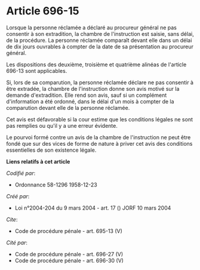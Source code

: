 # Article 696-15

Lorsque la personne réclamée a déclaré au procureur général ne pas consentir à son extradition, la chambre de l'instruction
est saisie, sans délai, de la procédure. La personne réclamée comparaît devant elle dans un délai de dix jours ouvrables à
compter de la date de sa présentation au procureur général. 

Les dispositions des deuxième, troisième et quatrième alinéas de l'article 696-13 sont applicables. 

Si, lors de sa comparution, la personne réclamée déclare ne pas consentir à être extradée, la chambre de l'instruction donne
son avis motivé sur la demande d'extradition. Elle rend son avis, sauf si un complément d'information a été ordonné, dans le
délai d'un mois à compter de la comparution devant elle de la personne réclamée. 

Cet avis est défavorable si la cour estime que les conditions légales ne sont pas remplies ou qu'il y a une erreur évidente. 

Le pourvoi formé contre un avis de la chambre de l'instruction ne peut être fondé que sur des vices de forme de nature à
priver cet avis des conditions essentielles de son existence légale.

**Liens relatifs à cet article**

_Codifié par_:

  - Ordonnance 58-1296 1958-12-23

_Créé par_:

  - Loi n°2004-204 du 9 mars 2004 - art. 17 () JORF 10 mars 2004

_Cite_:

  - Code de procédure pénale - art. 695-13 (V)

_Cité par_:

  - Code de procédure pénale - art. 696-27 (V)
  - Code de procédure pénale - art. 696-30 (V)
